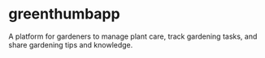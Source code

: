 # greenthumbapp
A platform for gardeners to manage plant care, track gardening tasks, and share gardening tips and knowledge.
